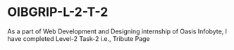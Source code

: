 # OIBGRIP-L-2-T-2
As a part of Web Development and Designing internship of Oasis Infobyte, I have completed Level-2 Task-2 i.e., Tribute Page
